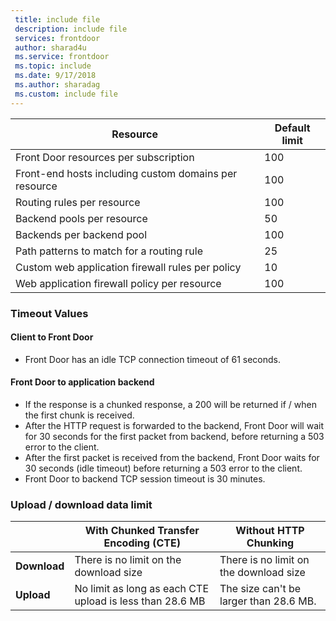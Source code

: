 ```yaml
---
 title: include file
 description: include file
 services: frontdoor
 author: sharad4u
 ms.service: frontdoor
 ms.topic: include
 ms.date: 9/17/2018
 ms.author: sharadag
 ms.custom: include file
---
```


| Resource | Default limit |
| --- | --- |
| Front Door resources per subscription | 100 |
| Front-end hosts including custom domains per resource | 100 |
| Routing rules per resource | 100 |
| Backend pools per resource | 50 |
| Backends per backend pool | 100 |
| Path patterns to match for a routing rule | 25 |
| Custom web application firewall rules per policy | 10 |
| Web application firewall policy per resource | 100 |

### Timeout Values
#### Client to Front Door
- Front Door has an idle TCP connection timeout of 61 seconds.
#### Front Door to application backend
- If the response is a chunked response, a 200 will be returned if / when the first chunk is received.
- After the HTTP request is forwarded to the backend, Front Door will wait for 30 seconds for the first packet from backend, before returning a 503 error to the client.
- After the first packet is received from the backend, Front Door waits for 30 seconds (idle timeout) before returning a 503 error to the client.
- Front Door to backend TCP session timeout is 30 minutes.

### Upload / download data limit

|  | With Chunked Transfer Encoding (CTE) | Without HTTP Chunking |
| ---- | ------- | ------- |
| **Download** | There is no limit on the download size | There is no limit on the download size |
| **Upload** |	No limit as long as each CTE upload is less than 28.6 MB | The size can't be larger than 28.6 MB. |
